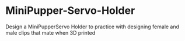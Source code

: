 # MiniPupper-Servo-Holder
Design a MiniPupperServo Holder to practice with designing female and male clips that mate when 3D printed
